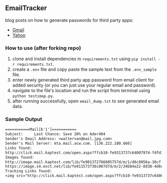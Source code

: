 ## EmailTracker
blog posts on how to generate passwords for third party apps:

- [Gmail](https://www.lifewire.com/get-a-password-to-access-gmail-by-pop-imap-2-1171882)
- [Yahoo](https://www.esofttools.com/blog/how-to-generate-third-party-app-passwords-in-yahoo-account/)

### How to use (after forking repo)

1. clone and install dependencies in `requirements.txt` using `pip install -r requirements.txt`.
2. create a `.env` file and copy paste the sample text from the `.env_sample` file.
3. enter newly generated third party app password from email client for added security (or you can just use your regular email and password).
4. navigate to the file's location and run the script from terminal using `python testimap.py`.
5. after running successfully, open `email_dump.txt` to see generated email data.

### Sample Output

```txt
===========Mail[b'1']===========
Subject:     Last Chance: Save 20% on Ader404
Sender's Email Address: <waltervan@mail.jpg.com>
Sender's Mail Server: mta.mail.acw.com. [136.222.180.666]
Links found:
http://click.mail.kaptest.com/open.aspx?ffcb10-fe9313737c64007974-fdfd15707263067f77167472-fe901372766605757d-ff931375-fe2b127170610779761d70-ff061674756407&d=70178&bmt=0
Images found:
http://image.mail.kaptest.com/lib/fe901372766605757d/m/1/d6c8056a-36cf-4589-ad99-4d8beb56c491.png
https://image.s4.exct.net/lib/fe911573736c007d7d/m/2/24b84e22-8d38-4d6c-98db-80812ca4de5f.png
Tracking Links found: 
<img src="http://click.mail.kaptest.com/open.aspx?ffcb10-fe9313737c64007974-fdfd15707263067f77167472-fe901372766605757d-ff931375-fe2b127170610779761d70-ff061674756407&d=70178&bmt=0" width="1" height="1" alt="">
```
